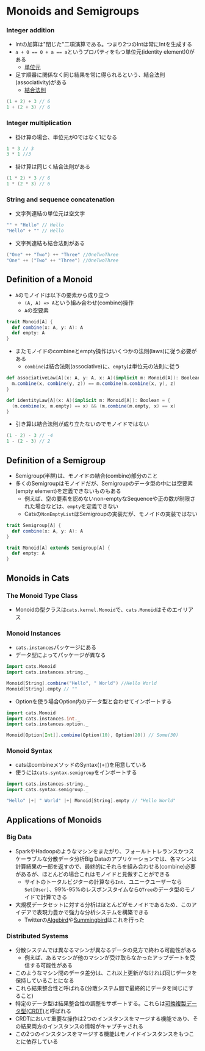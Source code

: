 # Monoids and Semigroups

### Integer addition
- Intの加算は"閉じた"二項演算である。つまり2つのIntは常にIntを生成する
- `a + 0 == 0 + a == a`というプロパティをもつ単位元(identity element)0がある
  - [単位元](https://ja.wikipedia.org/wiki/%E5%8D%98%E4%BD%8D%E5%85%83)
- 足す順番に関係なく同じ結果を常に得られるという、結合法則(associativity)がある
  - [結合法則](https://ja.wikipedia.org/wiki/結合法則)

```scala
(1 + 2) + 3 // 6
1 + (2 + 3) // 6
```

### Integer multiplication
- 掛け算の場合、単位元が0ではなく1になる

```scala
1 * 3 // 3
3 * 1 //3
```

- 掛け算は同じく結合法則がある

```scala
(1 * 2) * 3 // 6
1 * (2 * 3) // 6
```

### String and sequence concatenation
- 文字列連結の単位元は空文字

```scala
"" + "Hello" // Hello
"Hello" + "" // Hello
```

- 文字列連結も結合法則がある

```scala
("One" ++ "Two") ++ "Three" //OneTwoThree
"One" ++ ("Two" ++ "Three") //OneTwoThree
```

## Definition of a Monoid
- `A`のモノイドは以下の要素から成り立つ
   - `(A, A) => A`という組み合わせ(combine)操作
   - `A`の空要素

```scala
trait Monoid[A] {
  def combine(x: A, y: A): A
  def empty: A
}
```

- またモノイドのcombineとempty操作はいくつかの法則(laws)に従う必要がある
  - `combine`は結合法則(associative)に、`empty`は単位元の法則に従う

```scala
def associativeLaw[A](x: A, y: A, x: A)(implicit m: Monoid[A]): Boolean = {
  m.combine(x, combine(y, z)) == m.combine(m.combine(x, y), z)
}

def identityLaw[A](x: A)(implicit m: Monoid[A]): Boolean = {
  (m.combine(x, m.empty) == x) && (m.combine(m.empty, x) == x)
}
```

- 引き算は結合法則が成り立たないのでモノイドではない

```scala
(1 - 2) - 3 // -4
1 - (2 - 3) // 2
```

## Definition of a Semigroup
- Semigroup(半群)は、モノイドの結合(combine)部分のこと
- 多くのSemigroupはモノイドだが、Semigroupのデータ型の中には空要素(empty element)を定義できないものもある
  - 例えば、空の要素を認めないnon-emptyなSequenceや正の数が制限された場合などは、`empty`を定義できない
  - Catsの`NonEmptyList`はSemigroupの実装だが、モノイドの実装ではない

```scala
trait Semigroup[A] {
  def combine(x: A, y: A): A
}

trait Monoid[A] extends Semigroup[A] {
  def empty: A
}
```
## Monoids in Cats
### The Monoid Type Class
- Monoidの型クラスは`cats.kernel.Monoid`で、`cats.Monoid`はそのエイリアス

### Monoid Instances
- `cats.instances`パッケージにある
- データ型によってパッケージが異なる

```scala
import cats.Monoid
import cats.instances.string._

Monoid[String].combine("Hello", " World") //Hello World
Monoid[String].empty // ""
```

- Optionを使う場合Option内のデータ型と合わせてインポートする

```scala
import cats.Monoid
import cats.instances.int._
import cats.instances.option._

Monoid[Option[Int]].combine(Option(10), Option(20)) // Some(30)
```

### Monoid Syntax
- catsはcombineメソッドのSyntax(`|+|`)を用意している
- 使うには`cats.syntax.semigroup`をインポートする

```scala
import cats.instances.string._
import cats.syntax.semigroup._

"Hello" |+| " World" |+| Monoid[String].empty // "Hello World"
```

## Applications of Monoids
### Big Data
- SparkやHadoopのようなマシンをまたがり、フォールトトレランスかつスケーラブルな分散データ分析Big Dataのアプリケーションでは、各マシンは計算結果の一部を返すので、最終的にそれらを組み合わせる(combine)必要があるが、ほとんどの場合これはモノイドと見做すことができる
  - サイトのトータルビジターの計算なら`Int`、ユニークユーザーなら`Set[User]`、99%-95%のレスポンスタイムなら`QTree`のデータ型のモノイドで計算できる
- 大規模データセットに対する分析はほとんどがモノイドであるため、このアイデアで表現力豊かで強力な分析システムを構築できる
  - Twitterの[Algebird](https://github.com/twitter/algebird)や[Summingbird](https://github.com/twitter/summingbird)はこれを行った

### Distributed Systems
- 分散システムでは異なるマシンが異なるデータの見方で終わる可能性がある
  - 例えば、あるマシンが他のマシンが受け取らなかったアップデートを受信する可能性がある
- このようなマシン間のデータ差分は、これ以上更新がなければ同じデータを保持していることになる
- これら結果整合性と呼ばれる(分散システム間で最終的にデータを同じにすること)
- 特定のデータ型は結果整合性の調整をサポートする。これらは[可換複製データ型(CRDT)](https://qiita.com/everpeace/items/bb73ec64d3e682279d26)と呼ばれる
- CRDTにおいて重要な操作は2つのインスタンスをマージする機能であり、その結果両方のインスタンスの情報がキャプチャされる
- この2つのインスタンスをマージする機能はモノイドインスタンスをもつことに依存している





